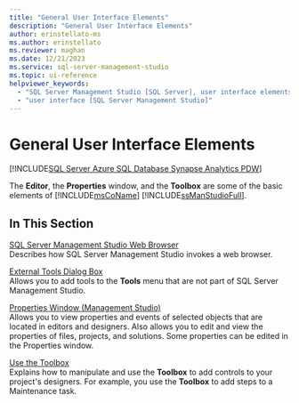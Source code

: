```yaml
---
title: "General User Interface Elements"
description: "General User Interface Elements"
author: erinstellato-ms
ms.author: erinstellato
ms.reviewer: maghan
ms.date: 12/21/2023
ms.service: sql-server-management-studio
ms.topic: ui-reference
helpviewer_keywords:
  - "SQL Server Management Studio [SQL Server], user interface elements"
  - "user interface [SQL Server Management Studio]"
---
```

# General User Interface Elements

[!INCLUDE[SQL Server Azure SQL Database Synapse Analytics PDW](includes/applies-to-version/sql-asdb-asdbmi-asa-pdw.md)]

The **Editor**, the **Properties** window, and the **Toolbox** are some of the basic elements of [!INCLUDE[msCoName](includes/msconame-md.md)] [!INCLUDE[ssManStudioFull](includes/ssmanstudiofull-md.md)].  
  
## In This Section

[SQL Server Management Studio Web Browser](sql-server-management-studio-web-browser.md)  
Describes how SQL Server Management Studio invokes a web browser.  
  
[External Tools Dialog Box](menu-help/external-tools.md)  
Allows you to add tools to the **Tools** menu that are not part of SQL Server Management Studio.  
  
[Properties Window &#40;Management Studio&#41;](properties-window-management-studio.md)  
Allows you to view properties and events of selected objects that are located in editors and designers. Also allows you to edit and view the properties of files, projects, and solutions. Some properties can be edited in the Properties window.  
  
[Use the Toolbox](use-the-toolbox.md)  
Explains how to manipulate and use the **Toolbox** to add controls to your project's designers. For example, you use the **Toolbox** to add steps to a Maintenance task.
